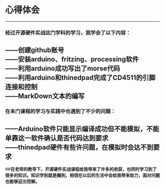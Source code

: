 # **心得体会**  
---  
### **经过开源硬件实战这门学科的学习，我学会了以下内容：**  
——创建github账号  
——安装arduino、fritzing、processing软件  
——利用arduino成功写出了morse代码  
——利用arduino和thinedpad完成了CD4511的引脚连接和控制  
——MarkDown文本的编写  
---  
### **在本门课程的学习与实践中也遇到了不少的问题：**  
——Arduino软件只能显示编译成功但不能模拟，不能单靠这一软件确认是否代码达到要求  
——thinedpad硬件有些许问题，在模拟时会达不到要求  
---  
##**在老师的教导下，开源硬件实战课程给我带来了许多的收获，也同时学习到了很多的知识。知识学到就是赚到，相信在以后的生活中会给我带来助力，面对问题也能够迎刃而解。**
